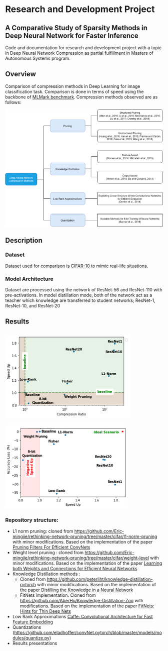 # Research and Development Project
## A Comparative Study of Sparsity Methods in Deep Neural Network for Faster Inference

Code and documentation for research and development project with a topic in Deep Neural Network Compression as partial fulfillment in Masters of Autonomous Systems program.

## Overview

Comparison of compression methods in Deep Learning for image classification task. Comparison is done in terms of speed using the backbone of [MLMark benchmark](https://www.eembc.org/mlmark/). Compression methods observed are as follows:

![Compression Methods](/imgs/methods-compression.png)

## Description
### Dataset
Dataset used for comparison is [CIFAR-10](https://www.cs.toronto.edu/~kriz/cifar.html) to mimic real-life situations.

### Model Architecture
Dataset are processed using the network of ResNet-56 and ResNet-110 with pre-activations. In model distillation mode, both of the network act as a teacher which knowledge are transferred to student networks; ResNet-1, ResNet-10, and ResNet-20

## Results
![Speedup vs Compression](/imgs/speedup_vs_compression.png)
 ---------------------------------------------------------------------------
![Accuracy vs Speedup](/imgs/accuracyLoss_vs_sppedUp.png)

### Repository structure:
- L1 norm pruning: cloned from https://github.com/Eric-mingjie/rethinking-network-pruning/tree/master/cifar/l1-norm-pruning with minor modifications. Based on the implementation of the paper [Pruning Filters For Efficient ConvNets](https://arxiv.org/pdf/1608.08710.pdf)
- Weight level pruning : cloned from https://github.com/Eric-mingjie/rethinking-network-pruning/tree/master/cifar/weight-level with minor modifications. Based on the implementation of the paper [Learning both Weights and Connections for Efficient Neural Networks](https://arxiv.org/pdf/1506.02626.pdf)
- Knowledge Distillation methods : 
	- Cloned from https://github.com/peterliht/knowledge-distillation-pytorch with minor modifications. Based on the implementation of the paper [Distilling the Knowledge in a Neural Network](https://arxiv.org/pdf/1503.02531.pdf)
	- FitNets implementation. Cloned from https://github.com/AberHu/Knowledge-Distillation-Zoo with modifications. Based on the implementation of the paper [FitNets: Hints for Thin Deep Nets](https://arxiv.org/pdf/1412.6550.pdf)
- Low Rank Approximations [Caffe: Convolutional Architecture for Fast Feature Embedding](https://arxiv.org/abs/1408.5093)
- Quantizations (https://github.com/eladhoffer/convNet.pytorch/blob/master/models/modules/quantize.py)
- Results presentations
